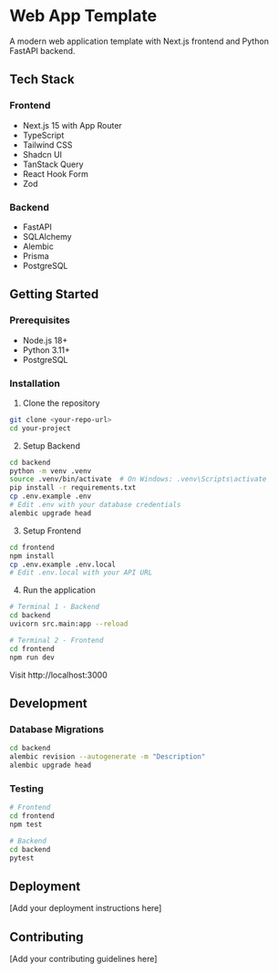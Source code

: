# Web App Template

A modern web application template with Next.js frontend and Python FastAPI backend.

## Tech Stack

### Frontend
- Next.js 15 with App Router
- TypeScript
- Tailwind CSS
- Shadcn UI
- TanStack Query
- React Hook Form
- Zod

### Backend
- FastAPI
- SQLAlchemy
- Alembic
- Prisma
- PostgreSQL

## Getting Started

### Prerequisites
- Node.js 18+
- Python 3.11+
- PostgreSQL

### Installation

1. Clone the repository
```bash
git clone <your-repo-url>
cd your-project
```

2. Setup Backend
```bash
cd backend
python -m venv .venv
source .venv/bin/activate  # On Windows: .venv\Scripts\activate
pip install -r requirements.txt
cp .env.example .env
# Edit .env with your database credentials
alembic upgrade head
```

3. Setup Frontend
```bash
cd frontend
npm install
cp .env.example .env.local
# Edit .env.local with your API URL
```

4. Run the application
```bash
# Terminal 1 - Backend
cd backend
uvicorn src.main:app --reload

# Terminal 2 - Frontend
cd frontend
npm run dev
```

Visit http://localhost:3000

## Development

### Database Migrations
```bash
cd backend
alembic revision --autogenerate -m "Description"
alembic upgrade head
```

### Testing
```bash
# Frontend
cd frontend
npm test

# Backend
cd backend
pytest
```

## Deployment

[Add your deployment instructions here]

## Contributing

[Add your contributing guidelines here]